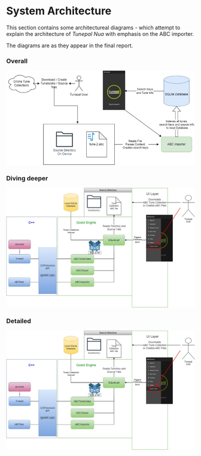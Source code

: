 # System Architecture

This section contains some architectureal diagrams - which attempt to explain the architecture of *Tunepal Nua* with emphasis on the ABC importer.

The diagrams are as they appear in the final report.

### Overall
![simple architecture](img/ABC-Importer-diagram-simple_BETTER.jpg)

### Diving deeper
![more detailed](img/ABC_import_arch_mid.jpg)

### Detailed
![advanced](img/ABC_import_arch_mid.jpg)